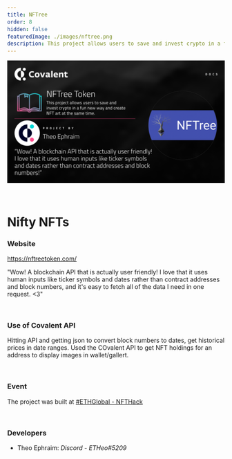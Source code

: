 ```yaml
---
title: NFTree
order: 8
hidden: false
featuredImage: ./images/nftree.png
description: This project allows users to save and invest crypto in a fun new way and create NFT art at the same time.
---
```


![NFTree Banner](./images/nftree.png)

&nbsp;
# Nifty NFTs

### Website
https://nftreetoken.com/

<Aside>

"Wow! A blockchain API that is actually user friendly!
I love that it uses human inputs like ticker symbols and dates rather than contract addresses and block numbers, and it's easy to fetch all of the data I need in one request. <3"

</Aside>

&nbsp;
### Use of Covalent API
Hitting API and getting json to convert block numbers to dates, get historical prices in date ranges. Used the COvalent API to get NFT holdings for an address to display images in wallet/gallert.

&nbsp;
### Event
The project was built at [#ETHGlobal - NFTHack](https://www.covalenthq.com/blog/nfthack-winners-announcement/)

&nbsp;
### Developers

- Theo Ephraim: *Discord - ETHeo#5209*

